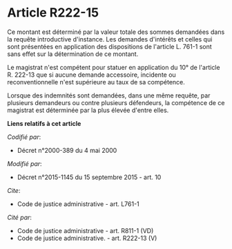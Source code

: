 # Article R222-15

Ce montant est déterminé par la valeur totale des sommes demandées dans la requête introductive d'instance. Les demandes
d'intérêts et celles qui sont présentées en application des dispositions de l'article L. 761-1 sont sans effet sur la
détermination de ce montant. 

Le magistrat n'est compétent pour statuer en application du 10° de l'article R. 222-13 que si aucune demande accessoire,
incidente ou reconventionnelle n'est supérieure au taux de sa compétence. 

Lorsque des indemnités sont demandées, dans une même requête, par plusieurs demandeurs ou contre plusieurs défendeurs, la
compétence de ce magistrat est déterminée par la plus élevée d'entre elles.

**Liens relatifs à cet article**

_Codifié par_:

  - Décret n°2000-389 du 4 mai 2000

_Modifié par_:

  - Décret n°2015-1145 du 15 septembre 2015 - art. 10

_Cite_:

  - Code de justice administrative - art. L761-1

_Cité par_:

  - Code de justice administrative - art. R811-1 (VD)
  - Code de justice administrative. - art. R222-13 (V)
